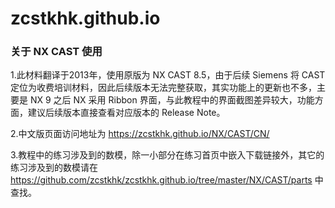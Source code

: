 # zcstkhk.github.io

### 关于 NX CAST 使用
  1.此材料翻译于2013年，使用原版为 NX CAST 8.5，由于后续 Siemens 将 CAST 定位为收费培训材料，因此后续版本无法完整获取，其实功能上的更新也不多，主要是 NX 9 之后 NX 采用 Ribbon 界面，与此教程中的界面截图差异较大，功能方面，建议后续版本直接查看对应版本的 Release Note。
  
  2.中文版页面访问地址为 https://zcstkhk.github.io/NX/CAST/CN/
	
  3.教程中的练习涉及到的数模，除一小部分在练习首页中嵌入下载链接外，其它的练习涉及到的数模请在 https://github.com/zcstkhk/zcstkhk.github.io/tree/master/NX/CAST/parts 中查找。
